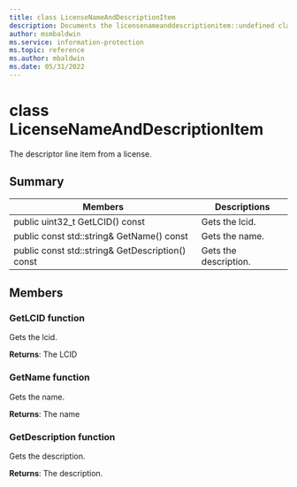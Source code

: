 ```yaml
---
title: class LicenseNameAndDescriptionItem 
description: Documents the licensenameanddescriptionitem::undefined class of the Microsoft Information Protection SDK.
author: msmbaldwin
ms.service: information-protection
ms.topic: reference
ms.author: mbaldwin
ms.date: 05/31/2022
---
```


# class LicenseNameAndDescriptionItem 
The descriptor line item from a license.
  
## Summary
 Members                        | Descriptions                                
--------------------------------|---------------------------------------------
public uint32_t GetLCID() const  |  Gets the lcid.
public const std::string& GetName() const  |  Gets the name.
public const std::string& GetDescription() const  |  Gets the description.
  
## Members
  
### GetLCID function
Gets the lcid.

  
**Returns**: The LCID
  
### GetName function
Gets the name.

  
**Returns**: The name
  
### GetDescription function
Gets the description.

  
**Returns**: The description.
